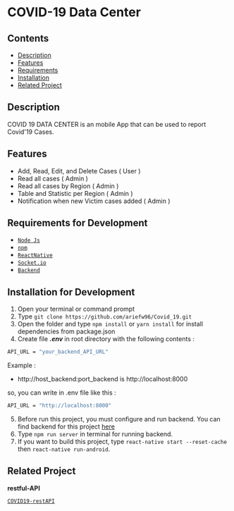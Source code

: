 # COVID-19 Data Center

## Contents

- [Description](#description)
- [Features](#features)
- [Requirements](#requirements-for-development)
- [Installation](#installation-for-development)
- [Related Project](#related-project)

## Description

COVID 19 DATA CENTER is an mobile App that can be used to report Covid'19 Cases.

## Features

- Add, Read, Edit, and Delete Cases ( User )
- Read all cases ( Admin )
- Read all cases by Region ( Admin )
- Table and Statistic per Region ( Admin )
- Notification when new Victim cases added ( Admin )

## Requirements for Development

- [`Node Js`](https://nodejs.org/en/)
- [`npm`](https://www.npmjs.com/get-npm)
- [`ReactNative`](https://reactnative.dev/)
- [`Socket.io`](https://socket.io/)
- [`Backend`](https://github.com/ariefw96/firebase_covid)


## Installation for Development

1. Open your terminal or command prompt
2. Type `git clone https://github.com/ariefw96/Covid_19.git`
3. Open the folder and type `npm install` or `yarn install` for install dependencies from package.json
4. Create file **_.env_** in root directory with the following contents :

```bash
API_URL = "your_backend_API_URL"
```

Example :

- http://host_backend:port_backend is http://localhost:8000

so, you can write in .env file like this :

```bash
API_URL = "http://localhost:8000"
```

5. Before run this project, you must configure and run backend. You can find backend for this project [here](https://github.com/ariefw96/firebase_covid)
6. Type `npm run server` in terminal for running backend.
7. If you want to build this project, type `react-native start --reset-cache` then `react-native run-android`.

## Related Project

**restful-API**


[`COVID19-restAPI`](https://github.com/ariefw96/firebase_covid)



